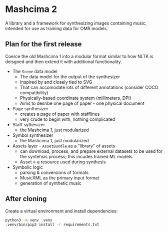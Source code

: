 # Mashcima 2

A library and a framework for synthesizing images containing music, intended for use as training data for OMR models.


## Plan for the first release

Coerce the old Mashcima 1 into a modular format similar to how NLTK is deisgned and then extend it with additional functionality.

- The `Scene` data model
    - The data model for the output of the synthesizer
    - Inspired by and closely tied to SVG
    - That can accomodate lots of different annotations (consider COCO compatibility)
    - Physically-based coordinate system (millimeters, DPI)
    - Aims to desribe one page of paper - one physical document
- Page synthesizer
    - creates a page of paper with stafflines
    - very crude to begin with, nothing complicated
- Staff sythesizer
    - the Mashcima 1, just modularized
- Symbol synthesizer
    - the Mashcima 1, just modularized
- Assets layer - `AssetBundle` as a "library" of assets
    - can download, process, and prepare external datasets to be used for the syntehsis process; this incudes trained ML models
    - Asset = a resource used during synthesis
- Symbolic logic
    - parsing & conversions of formats
    - MusicXML as the primary input format
    - generation of synthetic music


## After cloning

Create a virtual environment and install dependencies:

```bash
python3 -m venv .venv
.venv/bin/pip3 install -r requirements.txt
```
